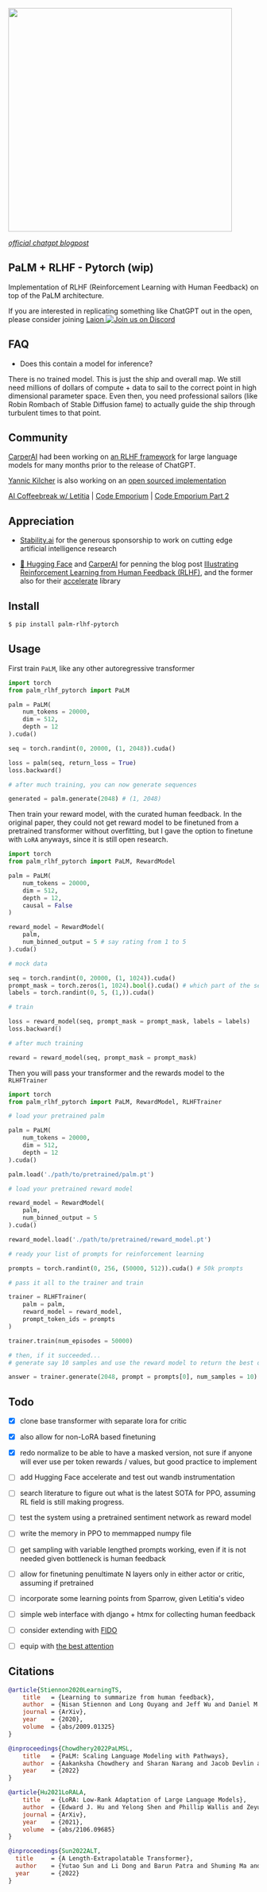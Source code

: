 <img src="./chatgpt.png" width="450px"></img>

*<a href="https://openai.com/blog/chatgpt/">official chatgpt blogpost</a>*

## PaLM + RLHF - Pytorch (wip)

Implementation of RLHF (Reinforcement Learning with Human Feedback) on top of the PaLM architecture.

If you are interested in replicating something like ChatGPT out in the open, please consider joining <a href="https://discord.gg/xBPBXfcFHd">Laion <img alt="Join us on Discord" src="https://img.shields.io/discord/823813159592001537?color=5865F2&logo=discord&logoColor=white"></a>

## FAQ

- Does this contain a model for inference?

There is no trained model. This is just the ship and overall map. We still need millions of dollars of compute + data to sail to the correct point in high dimensional parameter space. Even then, you need professional sailors (like Robin Rombach of Stable Diffusion fame) to actually guide the ship through turbulent times to that point.

## Community

<a href="https://carper.ai/">CarperAI</a> had been working on <a href="https://github.com/CarperAI/trlx">an RLHF framework</a> for large language models for many months prior to the release of ChatGPT.

<a href="https://www.youtube.com/watch?v=sswA4j_IUxg">Yannic Kilcher</a> is also working on an <a href="https://github.com/LAION-AI/Open-Assistant">open sourced implementation</a>

<a href="https://www.youtube.com/watch?v=SWwQ3k-DWyo">AI Coffeebreak w/ Letitia</a> | <a href="https://www.youtube.com/watch?v=NpmnWgQgcsA">Code Emporium</a> | <a href="https://www.youtube.com/watch?v=_MPJ3CyDokU">Code Emporium Part 2</a>

## Appreciation

- <a href="https://stability.ai/">Stability.ai</a> for the generous sponsorship to work on cutting edge artificial intelligence research

- <a href="https://huggingface.co/">🤗 Hugging Face</a> and <a href="https://carper.ai/">CarperAI</a> for penning the blog post <a href="https://huggingface.co/blog/rlhf">Illustrating Reinforcement Learning from Human Feedback (RLHF)</a>, and the former also for their <a href="https://huggingface.co/docs/accelerate/index">accelerate</a> library

## Install

```bash
$ pip install palm-rlhf-pytorch
```

## Usage

First train `PaLM`, like any other autoregressive transformer

```python
import torch
from palm_rlhf_pytorch import PaLM

palm = PaLM(
    num_tokens = 20000,
    dim = 512,
    depth = 12
).cuda()

seq = torch.randint(0, 20000, (1, 2048)).cuda()

loss = palm(seq, return_loss = True)
loss.backward()

# after much training, you can now generate sequences

generated = palm.generate(2048) # (1, 2048)
```

Then train your reward model, with the curated human feedback. In the original paper, they could not get reward model to be finetuned from a pretrained transformer without overfitting, but I gave the option to finetune with `LoRA` anyways, since it is still open research.

```python
import torch
from palm_rlhf_pytorch import PaLM, RewardModel

palm = PaLM(
    num_tokens = 20000,
    dim = 512,
    depth = 12,
    causal = False
)

reward_model = RewardModel(
    palm,
    num_binned_output = 5 # say rating from 1 to 5
).cuda()

# mock data

seq = torch.randint(0, 20000, (1, 1024)).cuda()
prompt_mask = torch.zeros(1, 1024).bool().cuda() # which part of the sequence is prompt, which part is response
labels = torch.randint(0, 5, (1,)).cuda()

# train

loss = reward_model(seq, prompt_mask = prompt_mask, labels = labels)
loss.backward()

# after much training

reward = reward_model(seq, prompt_mask = prompt_mask)
```

Then you will pass your transformer and the rewards model to the `RLHFTrainer`

```python
import torch
from palm_rlhf_pytorch import PaLM, RewardModel, RLHFTrainer

# load your pretrained palm

palm = PaLM(
    num_tokens = 20000,
    dim = 512,
    depth = 12
).cuda()

palm.load('./path/to/pretrained/palm.pt')

# load your pretrained reward model

reward_model = RewardModel(
    palm,
    num_binned_output = 5
).cuda()

reward_model.load('./path/to/pretrained/reward_model.pt')

# ready your list of prompts for reinforcement learning

prompts = torch.randint(0, 256, (50000, 512)).cuda() # 50k prompts

# pass it all to the trainer and train

trainer = RLHFTrainer(
    palm = palm,
    reward_model = reward_model,
    prompt_token_ids = prompts
)

trainer.train(num_episodes = 50000)

# then, if it succeeded...
# generate say 10 samples and use the reward model to return the best one

answer = trainer.generate(2048, prompt = prompts[0], num_samples = 10) # (<= 2048,)
```

## Todo

- [x] clone base transformer with separate lora for critic
- [x] also allow for non-LoRA based finetuning
- [x] redo normalize to be able to have a masked version, not sure if anyone will ever use per token rewards / values, but good practice to implement

- [ ] add Hugging Face accelerate and test out wandb instrumentation
- [ ] search literature to figure out what is the latest SOTA for PPO, assuming RL field is still making progress.
- [ ] test the system using a pretrained sentiment network as reward model
- [ ] write the memory in PPO to memmapped numpy file
- [ ] get sampling with variable lengthed prompts working, even if it is not needed given bottleneck is human feedback
- [ ] allow for finetuning penultimate N layers only in either actor or critic, assuming if pretrained
- [ ] incorporate some learning points from Sparrow, given Letitia's video
- [ ] simple web interface with django + htmx for collecting human feedback
- [ ] consider extending with <a href="https://arxiv.org/abs/2212.08153">FIDO</a>
- [ ] equip with <a href="https://github.com/hazyResearch/flash-attention">the best attention</a>

## Citations

```bibtex
@article{Stiennon2020LearningTS,
    title   = {Learning to summarize from human feedback},
    author  = {Nisan Stiennon and Long Ouyang and Jeff Wu and Daniel M. Ziegler and Ryan J. Lowe and Chelsea Voss and Alec Radford and Dario Amodei and Paul Christiano},
    journal = {ArXiv},
    year    = {2020},
    volume  = {abs/2009.01325}
}
```

```bibtex
@inproceedings{Chowdhery2022PaLMSL,
    title   = {PaLM: Scaling Language Modeling with Pathways},
    author  = {Aakanksha Chowdhery and Sharan Narang and Jacob Devlin and Maarten Bosma and Gaurav Mishra and Adam Roberts and Paul Barham and Hyung Won Chung and Charles Sutton and Sebastian Gehrmann and Parker Schuh and Kensen Shi and Sasha Tsvyashchenko and Joshua Maynez and Abhishek Rao and Parker Barnes and Yi Tay and Noam M. Shazeer and Vinodkumar Prabhakaran and Emily Reif and Nan Du and Benton C. Hutchinson and Reiner Pope and James Bradbury and Jacob Austin and Michael Isard and Guy Gur-Ari and Pengcheng Yin and Toju Duke and Anselm Levskaya and Sanjay Ghemawat and Sunipa Dev and Henryk Michalewski and Xavier Garc{\'i}a and Vedant Misra and Kevin Robinson and Liam Fedus and Denny Zhou and Daphne Ippolito and David Luan and Hyeontaek Lim and Barret Zoph and Alexander Spiridonov and Ryan Sepassi and David Dohan and Shivani Agrawal and Mark Omernick and Andrew M. Dai and Thanumalayan Sankaranarayana Pillai and Marie Pellat and Aitor Lewkowycz and Erica Oliveira Moreira and Rewon Child and Oleksandr Polozov and Katherine Lee and Zongwei Zhou and Xuezhi Wang and Brennan Saeta and Mark Diaz and Orhan Firat and Michele Catasta and Jason Wei and Kathleen S. Meier-Hellstern and Douglas Eck and Jeff Dean and Slav Petrov and Noah Fiedel},
    year    = {2022}
}
```

```bibtex
@article{Hu2021LoRALA,
    title   = {LoRA: Low-Rank Adaptation of Large Language Models},
    author  = {Edward J. Hu and Yelong Shen and Phillip Wallis and Zeyuan Allen-Zhu and Yuanzhi Li and Shean Wang and Weizhu Chen},
    journal = {ArXiv},
    year    = {2021},
    volume  = {abs/2106.09685}
}
```

```bibtex
@inproceedings{Sun2022ALT,
  title     = {A Length-Extrapolatable Transformer},
  author    = {Yutao Sun and Li Dong and Barun Patra and Shuming Ma and Shaohan Huang and Alon Benhaim and Vishrav Chaudhary and Xia Song and Furu Wei},
  year      = {2022}
}
```

